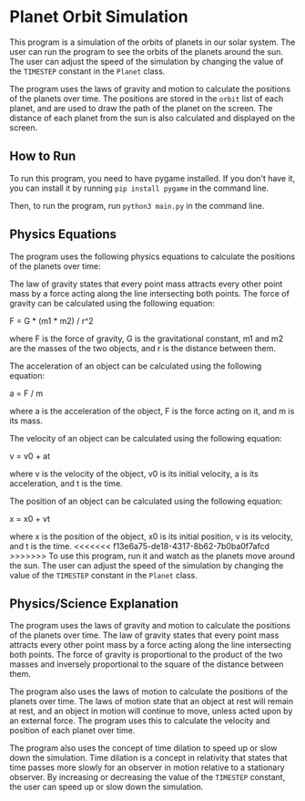 # Planet Orbit Simulation

This program is a simulation of the orbits of planets in our solar system. The user can run the program to see the orbits of the planets around the sun. The user can adjust the speed of the simulation by changing the value of the `TIMESTEP` constant in the `Planet` class.

The program uses the laws of gravity and motion to calculate the positions of the planets over time. The positions are stored in the `orbit` list of each planet, and are used to draw the path of the planet on the screen. The distance of each planet from the sun is also calculated and displayed on the screen.

## How to Run

To run this program, you need to have pygame installed. If you don't have it, you can install it by running `pip install pygame` in the command line.

Then, to run the program, run `python3 main.py` in the command line.

## Physics Equations

The program uses the following physics equations to calculate the positions of the planets over time:

The law of gravity states that every point mass attracts every other point mass by a force acting along the line intersecting both points. The force of gravity can be calculated using the following equation:

F = G \* (m1 \* m2) / r^2

where F is the force of gravity, G is the gravitational constant, m1 and m2 are the masses of the two objects, and r is the distance between them.

The acceleration of an object can be calculated using the following equation:

a = F / m

where a is the acceleration of the object, F is the force acting on it, and m is its mass.

The velocity of an object can be calculated using the following equation:

v = v0 + at

where v is the velocity of the object, v0 is its initial velocity, a is its acceleration, and t is the time.

The position of an object can be calculated using the following equation:

x = x0 + vt

where x is the position of the object, x0 is its initial position, v is its velocity, and t is the time.
<<<<<<<  f13e6a75-de18-4317-8b62-7b0ba0f7afcd  >>>>>>>
To use this program, run it and watch as the planets move around the sun. The user can adjust the speed of the simulation by changing the value of the `TIMESTEP` constant in the `Planet` class.

## Physics/Science Explanation

The program uses the laws of gravity and motion to calculate the positions of the planets over time. The law of gravity states that every point mass attracts every other point mass by a force acting along the line intersecting both points. The force of gravity is proportional to the product of the two masses and inversely proportional to the square of the distance between them.

The program also uses the laws of motion to calculate the positions of the planets over time. The laws of motion state that an object at rest will remain at rest, and an object in motion will continue to move, unless acted upon by an external force. The program uses this to calculate the velocity and position of each planet over time.

The program also uses the concept of time dilation to speed up or slow down the simulation. Time dilation is a concept in relativity that states that time passes more slowly for an observer in motion relative to a stationary observer. By increasing or decreasing the value of the `TIMESTEP` constant, the user can speed up or slow down the simulation.
